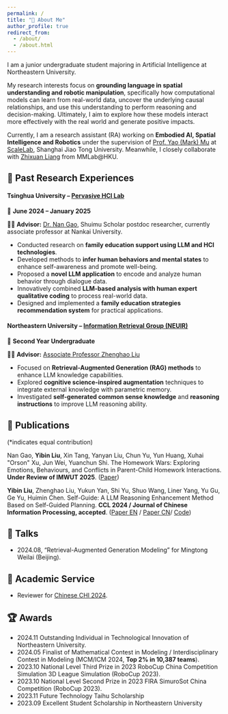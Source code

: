 ```yaml
---
permalink: /
title: "📖 About Me"
author_profile: true
redirect_from: 
  - /about/
  - /about.html
---
```


I am a junior undergraduate student majoring in Artificial Intelligence at Northeastern University.

My research interests focus on **grounding language in spatial understanding and robotic manipulation**, specifically how computational models can learn from real-world data, uncover the underlying causal relationships, and use this understanding to perform reasoning and decision-making. Ultimately, I aim to explore how these models interact more effectively with the real world and generate positive impacts. 

Currently, I am a research assistant (RA) working on **Embodied AI, Spatial Intelligence and Robotics** under the supervision of [Prof. Yao (Mark) Mu](https://yaomarkmu.github.io/) at [ScaleLab](https://scalelab-sjtu.github.io/index.html), Shanghai Jiao Tong University. Meanwhile, I closely collaborate with [Zhixuan Liang](https://liang-zx.github.io/) from MMLab@HKU.  

## 📖 Past Research Experiences

#### **Tsinghua University – [Pervasive HCI Lab](https://pi.cs.tsinghua.edu.cn/)**  

📅 **June 2024 – January 2025**  

👨‍🏫 **Advisor:** [Dr. Nan Gao](https://nancygao.com/), Shuimu Scholar postdoc researcher, currently associate professor at Nankai University.

- Conducted research on **family education support using LLM and HCI technologies**.  
- Developed methods to **infer human behaviors and mental states** to enhance self-awareness and promote well-being.  
- Proposed a **novel LLM application** to encode and analyze human behavior through dialogue data.  
- Innovatively combined **LLM-based analysis with human expert qualitative coding** to process real-world data.  
- Designed and implemented a **family education strategies recommendation system** for practical applications.  

#### **Northeastern University – [Information Retrieval Group (NEUIR)](https://neuir.github.io/)**  

📅 **Second Year Undergraduate**  

👨‍🏫 **Advisor:** [Associate Professor Zhenghao Liu](https://edwardzh.github.io/)  

- Focused on **Retrieval-Augmented Generation (RAG) methods** to enhance LLM knowledge capabilities.  
- Explored **cognitive science-inspired augmentation** techniques to integrate external knowledge with parametric memory.  
- Investigated **self-generated common sense knowledge** and **reasoning instructions** to improve LLM reasoning ability.  


## 📝 Publications
(*indicates equal contribution) 

Nan Gao, **Yibin Liu**, Xin Tang, Yanyan Liu, Chun Yu, Yun Huang, Xuhai "Orson" Xu, Jun Wei, Yuanchun Shi. The Homework Wars: Exploring Emotions, Behaviours, and Conflicts in Parent-Child Homework Interactions. **Under Review of IMWUT 2025**. ([Paper](https://arxiv.org/abs/2502.01325v2))


**Yibin Liu**, Zhenghao Liu, Yukun Yan, Shi Yu, Shuo Wang, Liner Yang, Yu Gu, Ge Yu, Huimin Chen. Self-Guide: A LLM Reasoning Enhancement Method Based on Self-Guided Planning. **CCL 2024 / Journal of Chinese Information Processing, accepted**. ([Paper EN](https://github.com/10-OASIS-01/10-OASIS-01.github.io/blob/master/assets/_CCL2024__Self_Guide__A_LLM_Reasoning_Enhancement_Method_Based_on_Self_Guided_Planning_EN_-4.pdf) / [Paper CN](https://10-oasis-01.github.io/assets/183_self_guide_.pdf)/ [Code](https://github.com/NEUIR/Self-Guide))

## 💬 Talks
- 2024.08, “Retrieval-Augmented Generation Modeling” for Mingtong Weilai (Beijing).

## 👥 Academic Service

- Reviewer for [Chinese CHI 2024](http://chchi.icachi.org/24/).
  
## 🏆 Awards

- 2024.11 Outstanding Individual in Technological Innovation of Northeastern University.
- 2024.05 Finalist of Mathematical Contest in Modeling / Interdisciplinary Contest in Modeling (MCM/ICM 2024, **Top 2% in 10,387 teams**).
- 2023.10 National Level Third Prize in 2023 RoboCup China Competition Simulation 3D League Simulation (RoboCup 2023).
- 2023.10 National Level Second Prize in 2023 FIRA SimuroSot China Competition (RoboCup 2023).
- 2023.11 Future Technology Taihu Scholarship
- 2023.09 Excellent Student Scholarship in Northeastern University



<!--
---
permalink: /
title: "Yibin (Léon) Liu"
excerpt: "About me"
author_profile: true
redirect_from: 
  - /about/
  - /about.html
---

-->



